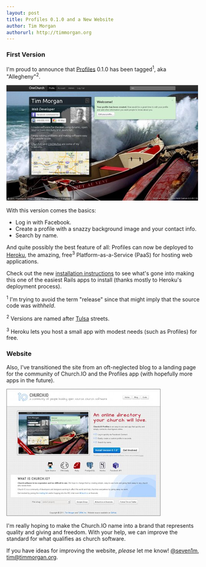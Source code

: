 ```yaml
---
layout: post
title: Profiles 0.1.0 and a New Website
author: Tim Morgan
authorurl: http://timmorgan.org
---
```


### First Version

I'm proud to announce that [Profiles](http://github.com/churchio/profiles) 0.1.0 has
been tagged<sup>1</sup>, aka "Allegheny"<sup>2</sup>.

[![App Screenshot](/images/screenshots/profile.small.jpg)](/images/screenshots/profile.jpg)

With this version comes the basics:

* Log in with Facebook.
* Create a profile with a snazzy background image and your contact info.
* Search by name.

And quite possibly the best feature of all: Profiles can now be deployed to
[Heroku](http://www.heroku.com), the amazing, free<sup>3</sup>
Platform-as-a-Service (PaaS) for hosting web applications.

Check out the new [installation instructions](/profiles/install.html) to see
what's gone into making this one of the easiest Rails apps to install (thanks
mostly to Heroku's deployment process).

<sup>1</sup> I'm trying to avoid the term "release" since that might imply that the source code was *withheld*.

<sup>2</sup> Versions are named after [Tulsa](http://en.wikipedia.org/wiki/Tulsa,_Oklahoma) streets.

<sup>3</sup> Heroku lets you host a small app with modest needs (such as Profiles) for free.

### Website

Also, I've transitioned the site from an oft-neglected blog to a landing page
for the community of Church.IO and the Profiles app (with hopefully more apps
in the future).

[![Website Screenshot](/images/screenshots/website.small.jpg)](/images/screenshots/website.jpg)

I'm really hoping to make the Church.IO name into a brand that represents
quality and giving and freedom. With your help, we can improve the standard
for what qualifies as church software.

If you have ideas for improving the website, *please* let me know!
[@seven1m](http://twitter.com/seven1m), [tim@timmorgan.org](mailto:tim@timmorgan.org).
